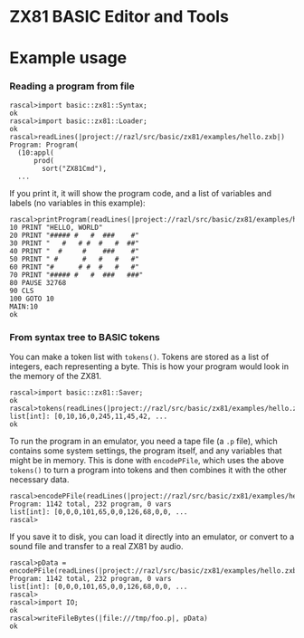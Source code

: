 # ZX81 BASIC Editor and Tools


# Example usage
### Reading a program from file
```
rascal>import basic::zx81::Syntax;
ok
rascal>import basic::zx81::Loader;
ok
rascal>readLines(|project://razl/src/basic/zx81/examples/hello.zxb|)
Program: Program(
  (10:appl(
      prod(
        sort("ZX81Cmd"),
  ...
```
If you print it, it will show the program code, and a list of variables and labels (no variables in this example):
```
rascal>printProgram(readLines(|project://razl/src/basic/zx81/examples/hello.zxb|))
10 PRINT "HELLO, WORLD"
20 PRINT "##### #   #  ###    #"
30 PRINT "   #   # #  #   #  ##"
40 PRINT "  #     #    ###    #"
50 PRINT " #      #   #   #   #"
60 PRINT "#      # #  #   #   #"
70 PRINT "##### #   #  ###   ###"
80 PAUSE 32768
90 CLS
100 GOTO 10
MAIN:10
ok
```

### From syntax tree to BASIC tokens
You can make a token list with `tokens()`. Tokens are stored as a list of integers, each representing a byte. This is how your program would look in the memory of the ZX81.
```
rascal>import basic::zx81::Saver;
ok
rascal>tokens(readLines(|project://razl/src/basic/zx81/examples/hello.zxb|).lines)
list[int]: [0,10,16,0,245,11,45,42, ...
ok
```

To run the program in an emulator, you need a tape file (a `.p` file), which contains some system settings, the program itself, and any variables that might be in memory. This is done with `encodePFile`, which uses the above `tokens()` to turn a program into tokens and then combines it with the other necessary data.
```
rascal>encodePFile(readLines(|project://razl/src/basic/zx81/examples/hello.zxb|))
Program: 1142 total, 232 program, 0 vars
list[int]: [0,0,0,101,65,0,0,126,68,0,0, ...
rascal>
```

If you save it to disk, you can load it directly into an emulator, or convert to a sound file and transfer to a real ZX81 by audio.
```
rascal>pData = encodePFile(readLines(|project://razl/src/basic/zx81/examples/hello.zxb|));
Program: 1142 total, 232 program, 0 vars
list[int]: [0,0,0,101,65,0,0,126,68,0,0, ...
rascal>
rascal>import IO;
ok
rascal>writeFileBytes(|file:///tmp/foo.p|, pData)
ok
```
